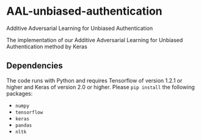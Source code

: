 # AAL-unbiased-authentication
Additive Adversarial Learning for Unbiased Authentication

The implementation of our Additive Adversarial Learning for Unbiased Authentication method by Keras

## Dependencies
The code runs with Python and requires Tensorflow of version 1.2.1 or higher and Keras of version 2.0 or higher. Please `pip install` the following packages:
- `numpy`
- `tensorflow` 
- `keras`
- `pandas`
- `nltk`
 
 
